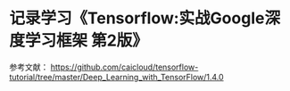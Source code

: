 # 记录学习《Tensorflow:实战Google深度学习框架 第2版》

参考文献：
https://github.com/caicloud/tensorflow-tutorial/tree/master/Deep_Learning_with_TensorFlow/1.4.0
